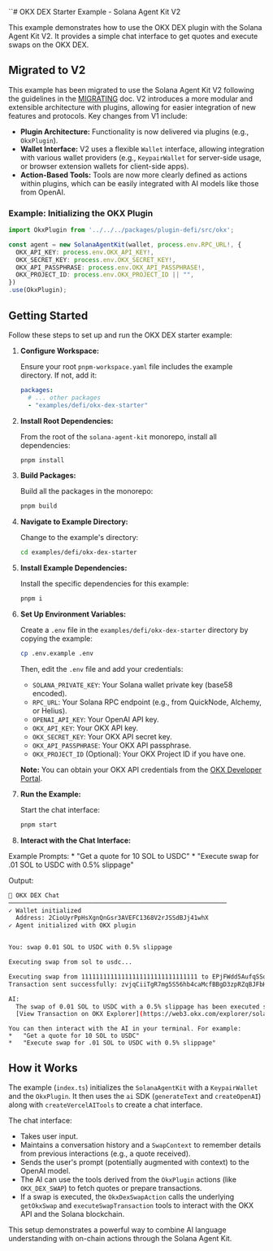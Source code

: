 ``# OKX DEX Starter Example - Solana Agent Kit V2

This example demonstrates how to use the OKX DEX plugin with the Solana Agent Kit V2. It provides a simple chat interface to get quotes and execute swaps on the OKX DEX.

## Migrated to V2

This example has been migrated to use the Solana Agent Kit V2  following the guidelines in the [MIGRATING](../../../MIGRATING.md) doc. V2 introduces a more modular and extensible architecture with plugins, allowing for easier integration of new features and protocols. Key changes from V1 include:

-   **Plugin Architecture:** Functionality is now delivered via plugins (e.g., `OkxPlugin`).
-   **Wallet Interface:** V2 uses a flexible `Wallet` interface, allowing integration with various wallet providers (e.g., `KeypairWallet` for server-side usage, or browser extension wallets for client-side apps).
-   **Action-Based Tools:** Tools are now more clearly defined as actions within plugins, which can be easily integrated with AI models like those from OpenAI.

### Example: Initializing the OKX Plugin

```ts
import OkxPlugin from '../../../packages/plugin-defi/src/okx';

const agent = new SolanaAgentKit(wallet, process.env.RPC_URL!, {
  OKX_API_KEY: process.env.OKX_API_KEY!,
  OKX_SECRET_KEY: process.env.OKX_SECRET_KEY!,
  OKX_API_PASSPHRASE: process.env.OKX_API_PASSPHRASE!,
  OKX_PROJECT_ID: process.env.OKX_PROJECT_ID || "",
})
.use(OkxPlugin);
```

## Getting Started

Follow these steps to set up and run the OKX DEX starter example:

1.  **Configure Workspace:**

    Ensure your root `pnpm-workspace.yaml` file includes the example directory. If not, add it:

    ```yaml
    packages:
      # ... other packages
      - "examples/defi/okx-dex-starter"
    ```

2.  **Install Root Dependencies:**

    From the root of the `solana-agent-kit` monorepo, install all dependencies:

    ```bash
    pnpm install
    ```

3.  **Build Packages:**

    Build all the packages in the monorepo:

    ```bash
    pnpm build
    ```

4.  **Navigate to Example Directory:**

    Change to the example's directory:

    ```bash
    cd examples/defi/okx-dex-starter
    ```

5.  **Install Example Dependencies:**

    Install the specific dependencies for this example:

    ```bash
    pnpm i
    ```

6.  **Set Up Environment Variables:**

    Create a `.env` file in the `examples/defi/okx-dex-starter` directory by copying the example:

    ```bash
    cp .env.example .env
    ```

    Then, edit the `.env` file and add your credentials:
    *   `SOLANA_PRIVATE_KEY`: Your Solana wallet private key (base58 encoded).
    *   `RPC_URL`: Your Solana RPC endpoint (e.g., from QuickNode, Alchemy, or Helius).
    *   `OPENAI_API_KEY`: Your OpenAI API key.
    *   `OKX_API_KEY`: Your OKX API key.
    *   `OKX_SECRET_KEY`: Your OKX API secret key.
    *   `OKX_API_PASSPHRASE`: Your OKX API passphrase.
    *   `OKX_PROJECT_ID` (Optional): Your OKX Project ID if you have one.

    **Note:** You can obtain your OKX API credentials from the [OKX Developer Portal](https://web3.okx.com/build/dev-portal).

7.  **Run the Example:**

    Start the chat interface:

    ```bash
    pnpm start
    ```

8.  **Interact with the Chat Interface:**

Example Prompts:
    *   "Get a quote for 10 SOL to USDC"
    *   "Execute swap for .01 SOL to USDC with 0.5% slippage"

Output:
```bash
🚀 OKX DEX Chat
────────────────────────────────────────────────────────────
✓ Wallet initialized
  Address: 2CioUyrPpHsXgnQnGsr3AVEFC1368V2rJSSdBJj41whX
✓ Agent initialized with OKX plugin


You: swap 0.01 SOL to USDC with 0.5% slippage

Executing swap from sol to usdc...

Executing swap from 11111111111111111111111111111111 to EPjFWdd5AufqSSqeM2qN1xzybapC8G4wEGGkZwyTDt1v...
Transaction sent successfully: zvjqCiiTgR7mg5S56hb4caMcfBBgD3zpRZqBJFbHYnxiaKEzA4GM3f1EcLjpuJqfgpnWyJLrRA6zpgB2zFtc71D

AI: 
  The swap of 0.01 SOL to USDC with a 0.5% slippage has been executed successfully. You can view the transaction details on the OKX Explorer using the following link:
  [View Transaction on OKX Explorer](https://web3.okx.com/explorer/solana/tx/zvjqCiiTgR7mg5S56hb4caMcfBBgD3zpRZqBJFbHYnxiaKEzA4GM3f1EcLjpuJqfgpnWyJLrRA6zpgB2zFtc71D)
```

    You can then interact with the AI in your terminal. For example:
    *   "Get a quote for 10 SOL to USDC"
    *   "Execute swap for .01 SOL to USDC with 0.5% slippage"

## How it Works

The example (`index.ts`) initializes the `SolanaAgentKit` with a `KeypairWallet` and the `OkxPlugin`. It then uses the `ai` SDK (`generateText` and `createOpenAI`) along with `createVercelAITools` to create a chat interface.

The chat interface:
-   Takes user input.
-   Maintains a conversation history and a `SwapContext` to remember details from previous interactions (e.g., a quote received).
-   Sends the user's prompt (potentially augmented with context) to the OpenAI model.
-   The AI can use the tools derived from the `OkxPlugin` actions (like `OKX_DEX_SWAP`) to fetch quotes or prepare transactions.
-   If a swap is executed, the `OkxDexSwapAction` calls the underlying `getOkxSwap` and `executeSwapTransaction` tools to interact with the OKX API and the Solana blockchain.

This setup demonstrates a powerful way to combine AI language understanding with on-chain actions through the Solana Agent Kit. 
